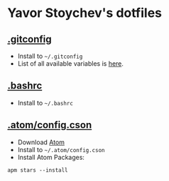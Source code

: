 # Yavor Stoychev's dotfiles

## [.gitconfig](https://raw.github.com/kevinsawicki/dotfiles/master/.gitconfig)

  * Install to `~/.gitconfig`
  * List of all available variables is [here](http://git-scm.com/docs/git-config#_variables).

## [.bashrc](https://raw.github.com/kevinsawicki/dotfiles/master/.bashrc)

  * Install to `~/.bashrc`


## [.atom/config.cson](https://raw.github.com/kevinsawicki/dotfiles/master/.atom/config.cson)

  * Download [Atom](https://atom.io)
  * Install to `~/.atom/config.cson`
  * Install Atom Packages:
  ```
  apm stars --install
  ```
